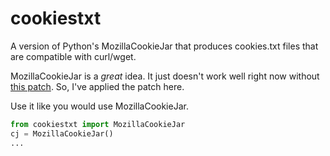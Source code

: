 # cookiestxt

A version of Python's MozillaCookieJar that produces cookies.txt files
that are compatible with curl/wget.

MozillaCookieJar is a *great* idea.  It just doesn't work well right
now without [this patch](https://bugs.python.org/issue17164).  So,
I've applied the patch here.

Use it like you would use MozillaCookieJar.

```python
from cookiestxt import MozillaCookieJar
cj = MozillaCookieJar()
...
```

